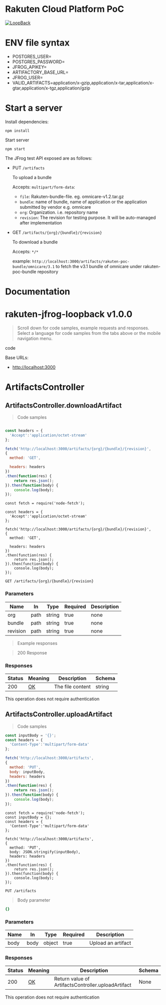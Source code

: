 # Rakuten Cloud Platform PoC

[![LoopBack](https://github.com/strongloop/loopback-next/raw/master/docs/site/imgs/branding/Powered-by-LoopBack-Badge-(blue)-@2x.png)](http://loopback.io/)


# ENV file syntax
- POSTGRES_USER=
- POSTGRES_PASSWORD=
- JFROG_APIKEY=
- ARTIFACTORY_BASE_URL=
- JFROG_USER=
- VALID_ARTIFACTS=application/x-gzip,application/x-tar,application/x-gtar,application/x-tgz,application/gzip


# Start a server
Install dependencies:
```
npm install
```

Start server
```
npm start
```
The JFrog test API exposed are as follows:

- PUT `/artifacts`

	To upload a bundle

	Accepts: `multipart/form-data`:
	- `file`: Rakuten-bundle-file. eg. omnicare-v1.2.tar.gz
	- `bundle`: name of bundle, name of application or the application submitted by vendor e.g. omnicare
	- `org`: Organization. i.e. repository name
	- `revision`: The revision for testing purpose. It will be auto-managed after implementation


- GET `/artifacts/{org}/{bundle}/{revision}`

	To download a bundle

	Accepts: `*/*`

	example: `http://localhost:3000/artifacts/rakuten-poc-bundle/omnicare/3.1` to fetch the v3.1 bundle of omnicare under rakuten-poc-bundle repository


# Documentation

<!-- Generator: Widdershins v4.0.1 -->

<h1 id="rakuten-jfrog-loopback">rakuten-jfrog-loopback v1.0.0</h1>

> Scroll down for code samples, example requests and responses. Select a language for code samples from the tabs above or the mobile navigation menu.

code

Base URLs:

* <a href="http://localhost:3000">http://localhost:3000</a>

<h1 id="rakuten-jfrog-loopback-artifactscontroller">ArtifactsController</h1>

## ArtifactsController.downloadArtifact

<a id="opIdArtifactsController.downloadArtifact"></a>

> Code samples

```javascript

const headers = {
  'Accept':'application/octet-stream'
};

fetch('http://localhost:3000/artifacts/{org}/{bundle}/{revision}',
{
  method: 'GET',

  headers: headers
})
.then(function(res) {
    return res.json();
}).then(function(body) {
    console.log(body);
});

```

```javascript--nodejs
const fetch = require('node-fetch');

const headers = {
  'Accept':'application/octet-stream'
};

fetch('http://localhost:3000/artifacts/{org}/{bundle}/{revision}',
{
  method: 'GET',

  headers: headers
})
.then(function(res) {
    return res.json();
}).then(function(body) {
    console.log(body);
});

```

`GET /artifacts/{org}/{bundle}/{revision}`

<h3 id="artifactscontroller.downloadartifact-parameters">Parameters</h3>

|Name|In|Type|Required|Description|
|---|---|---|---|---|
|org|path|string|true|none|
|bundle|path|string|true|none|
|revision|path|string|true|none|

> Example responses

> 200 Response

<h3 id="artifactscontroller.downloadartifact-responses">Responses</h3>

|Status|Meaning|Description|Schema|
|---|---|---|---|
|200|[OK](https://tools.ietf.org/html/rfc7231#section-6.3.1)|The file content|string|

<aside class="success">
This operation does not require authentication
</aside>

## ArtifactsController.uploadArtifact

<a id="opIdArtifactsController.uploadArtifact"></a>

> Code samples

```javascript
const inputBody = '{}';
const headers = {
  'Content-Type':'multipart/form-data'
};

fetch('http://localhost:3000/artifacts',
{
  method: 'PUT',
  body: inputBody,
  headers: headers
})
.then(function(res) {
    return res.json();
}).then(function(body) {
    console.log(body);
});

```

```javascript--nodejs
const fetch = require('node-fetch');
const inputBody = {};
const headers = {
  'Content-Type':'multipart/form-data'
};

fetch('http://localhost:3000/artifacts',
{
  method: 'PUT',
  body: JSON.stringify(inputBody),
  headers: headers
})
.then(function(res) {
    return res.json();
}).then(function(body) {
    console.log(body);
});

```

`PUT /artifacts`

> Body parameter

```yaml
{}

```

<h3 id="artifactscontroller.uploadartifact-parameters">Parameters</h3>

|Name|In|Type|Required|Description|
|---|---|---|---|---|
|body|body|object|true|Upload an artifact|

<h3 id="artifactscontroller.uploadartifact-responses">Responses</h3>

|Status|Meaning|Description|Schema|
|---|---|---|---|
|200|[OK](https://tools.ietf.org/html/rfc7231#section-6.3.1)|Return value of ArtifactsController.uploadArtifact|None|

<aside class="success">
This operation does not require authentication
</aside>

